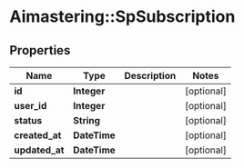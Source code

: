 # Aimastering::SpSubscription

## Properties
Name | Type | Description | Notes
------------ | ------------- | ------------- | -------------
**id** | **Integer** |  | [optional] 
**user_id** | **Integer** |  | [optional] 
**status** | **String** |  | [optional] 
**created_at** | **DateTime** |  | [optional] 
**updated_at** | **DateTime** |  | [optional] 


